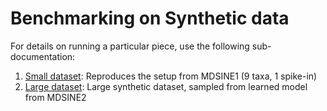 # Benchmarking on Synthetic data

For details on running a particular piece, use the following sub-documentation:

1. [Small dataset](synthetic/small/README.md): Reproduces the setup from MDSINE1 (9 taxa, 1 spike-in)
2. [Large dataset](synthetic/large/README.md): Large synthetic dataset, sampled from learned model from MDSINE2
